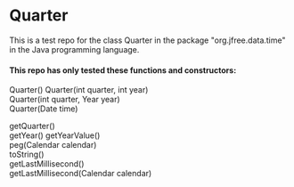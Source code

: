 # Quarter
This is a test repo for the class Quarter in the package "org.jfree.data.time" in the Java programming language.


#### This repo has only tested these functions and constructors:
  Quarter()	
  Quarter​(int quarter, int year)	
  Quarter​(int quarter, Year year)	
  Quarter​(Date time)	

  getQuarter()	
  getYear()	
  getYearValue()	
  peg​(Calendar calendar)	
  toString()	
  getLastMillisecond()	
  getLastMillisecond​(Calendar calendar)	
